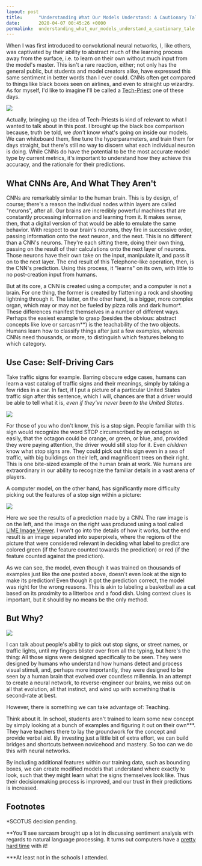 ```yaml
---
layout: post
title:      "Understanding What Our Models Understand: A Cautionary Tale"
date:       2020-04-07 00:45:26 +0000
permalink:  understanding_what_our_models_understand_a_cautionary_tale
---
```



When I was first introduced to convolutional neural networks, I, like others, was captivated by their ability to abstract much of the learning process away from the surface, i.e. to learn on their own without much input from the model's master. This isn't a rare reaction, either; not only has the general public, but students and model creators alike, have expressed this same sentiment in better words than I ever could. CNNs often get compared to things like black boxes seen on airlines, and even to straight up wizardry. As for myself, I'd like to imagine I'll be called a [Tech-Priest](https://warhammer40k.fandom.com/wiki/Tech-Priest) one of these days.

![](https://vignette.wikia.nocookie.net/warhammer40k/images/3/34/Techpriest2.jpg/revision/latest/scale-to-width-down/250?cb=20111026163206)

Actually, bringing up the idea of Tech-Priests is kind of relevant to what I wanted to talk about in this post. I brought up the black box comparison because, truth be told, we *don't* know what's going on inside our models. We can whiteboard them, fine tune the hyperparameters, and train them for days straight, but there's still no way to discern what each individual neuron is doing. While CNNs do have the potential to be the most accurate model type by current metrics, it's important to understand how they achieve this accuracy, and the rationale for their predictions. 

## What CNNs Are, And What They Aren't

CNNs are remarkably similar to the human brain. This is by design, of course; there's a reason the individual nodes within layers are called "neurons", after all. Our brains are incredibly powerful machines that are constantly processing information and learning from it. It makes sense, then, that a digital version of that would be able to emulate the same behavior. With respect to our brain's neurons, they fire in successive order, passing information onto the next neuron, and the next. This is no different than a CNN's neurons. They're each sitting there, doing their own thing, passing on the result of their calculations onto the next layer of neurons. Those neurons have their own take on the input, manipulate it, and pass it on to the next layer. The end result of this Telephone-like operation, then, is the CNN's prediction. Using this process, it "learns" on its own, with little to no post-creation input from humans.

But at its core, a CNN is created using a computer, and a computer is not a brain. For one thing, the former is created by flattening a rock and shooting lightning through it. The latter, on the other hand, is a bigger, more complex organ, which may or may not be fueled by pizza rolls and dark humor*. These differences manifest themselves in a number of different ways. Perhaps the easiest example to grasp (besides the obvious: abstract concepts like love or sarcasm**) is the teachability of the two objects. Humans learn how to classify things after just a few examples, whereas CNNs need thousands, or more, to distinguish which features belong to which category. 

## Use Case: Self-Driving Cars

Take traffic signs for example. Barring obscure edge cases, humans can learn a vast catalog of traffic signs and their meanings, simply by taking a few rides in a car. In fact, if I put a picture of a particular United States traffic sign after this sentence, which I will, chances are that a driver would be able to tell what it is, *even if they've never been to the United States*.

![](https://mynorthwest.com/wp-content/uploads/2020/02/stop-sign-unsplash-620.jpg)

For those of you who don't know, this is a stop sign. People familiar with this sign would recognize the word STOP circumscribed by an octagon so easily, that the octagon could be orange, or green, or blue, and, provided they were paying attention, the driver would still stop for it. Even *children* know what stop signs are. They could pick out this sign even in a sea of traffic, with big buildings on their left, and magnificent trees on their right. This is one bite-sized example of the human brain at work. We humans are extraordinary in our ability to recognize the familiar details in a vast arena of players. 

A computer model, on the other hand, has significantly more difficulty picking out the features of a stop sign within a picture:

![](https://imgur.com/ePH8W7x.jpg)

Here we see the results of a prediction made by a CNN. The raw image is on the left, and the image on the right was produced using a tool called [LIME Image Viewer](https://github.com/marcotcr/lime/blob/master/doc/notebooks/Tutorial%20-%20Image%20Classification%20Keras.ipynb). I won't go into the details of how it works, but the end result is an image separated into superpixels, where the regions of the picture that were considered relevant in deciding what label to predict are colored green (if the feature counted towards the prediction) or red (if the feature counted against the prediction). 

As we can see, the model, even though it was trained on thousands of examples just like the one posted above, doesn't even look at the sign to make its prediction! Even though it got the prediction correct, the model was right for the wrong reasons. This is akin to labeling a basketball as a cat based on its proximity to a litterbox and a food dish. Using context clues is important, but it should by no means be the only method.

## But Why?

![](https://media.giphy.com/media/1M9fmo1WAFVK0/giphy.gif)

I can talk about people's ability to pick out stop signs, or street names, or traffic lights, until my fingers blister over from all the typing, but here's the thing: All those signs were designed specifically to be seen. They were designed by humans who understand how humans detect and process visual stimuli, and, perhaps more importantly, they were designed to be seen by a human brain that evolved over countless millennia. In an attempt to create a neural network, to reverse-engineer our brains, we miss out on all that evolution, all that instinct, and wind up with something that is second-rate at best. 

However, there is something we can take advantage of: Teaching.

Think about it. In school, students aren't trained to learn some new concept by simply looking at a bunch of examples and figuring it out on their own***. They have teachers there to lay the groundwork for the concept and provide verbal aid. By investing just a little bit of extra effort, we can build bridges and shortcuts between novicehood and mastery. So too can we do this with neural networks.

By including additional features within our training data, such as bounding boxes, we can create modified models that understand where exactly to look, such that they might learn what the signs themselves look like. Thus their decisionmaking process is improved, and our trust in their predictions is increased.

## Footnotes

*SCOTUS decision pending.

**You'll see sarcasm brought up a lot in discussing sentiment analysis with regards to natural language processing. It turns out computers have a [pretty hard time](https://blog.infegy.com/sentiment-analysis-and-sarcasm) with it!

***At least not in the schools I attended.
